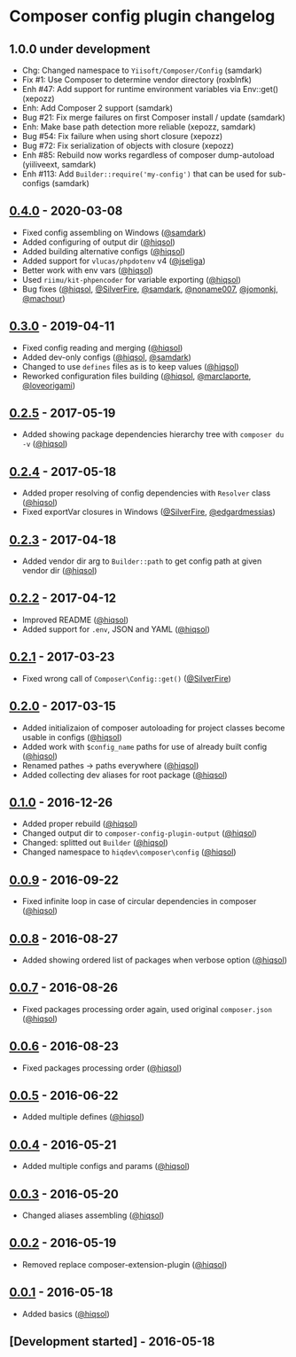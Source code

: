 # Composer config plugin changelog

## 1.0.0 under development

- Chg: Changed namespace to `Yiisoft/Composer/Config` (samdark)
- Fix #1: Use Composer to determine vendor directory (roxblnfk)
- Enh #47: Add support for runtime environment variables via Env::get() (xepozz)
- Enh: Add Composer 2 support (samdark)
- Bug #21: Fix merge failures on first Composer install / update (samdark)
- Enh: Make base path detection more reliable (xepozz, samdark)
- Bug #54: Fix failure when using short closure (xepozz)
- Bug #72: Fix serialization of objects with closure (xepozz)
- Enh #85: Rebuild now works regardless of composer dump-autoload (yiiliveext, samdark)
- Enh #113: Add `Builder::require('my-config')` that can be used for sub-configs (samdark)

## [0.4.0] - 2020-03-08

- Fixed config assembling on Windows ([@samdark])
- Added configuring of output dir ([@hiqsol])
- Added building alternative configs ([@hiqsol])
- Added support for `vlucas/phpdotenv` v4 ([@jseliga])
- Better work with env vars ([@hiqsol])
- Used `riimu/kit-phpencoder` for variable exporting ([@hiqsol])
- Bug fixes ([@hiqsol], [@SilverFire], [@samdark], [@noname007], [@jomonkj], [@machour])

## [0.3.0] - 2019-04-11

- Fixed config reading and merging ([@hiqsol])
- Added dev-only configs ([@hiqsol], [@samdark])
- Changed to use `defines` files as is to keep values ([@hiqsol])
- Reworked configuration files building ([@hiqsol], [@marclaporte], [@loveorigami])

## [0.2.5] - 2017-05-19

- Added showing package dependencies hierarchy tree with `composer du -v` ([@hiqsol])

## [0.2.4] - 2017-05-18

- Added proper resolving of config dependencies with `Resolver` class ([@hiqsol])
- Fixed exportVar closures in Windows ([@SilverFire], [@edgardmessias])

## [0.2.3] - 2017-04-18

- Added vendor dir arg to `Builder::path` to get config path at given vendor dir ([@hiqsol])

## [0.2.2] - 2017-04-12

- Improved README ([@hiqsol])
- Added support for `.env`, JSON and YAML ([@hiqsol])

## [0.2.1] - 2017-03-23

- Fixed wrong call of `Composer\Config::get()` ([@SilverFire])

## [0.2.0] - 2017-03-15

- Added initializaion of composer autoloading for project classes become usable in configs ([@hiqsol])
- Added work with `$config_name` paths for use of already built config ([@hiqsol])
- Renamed pathes -> paths everywhere ([@hiqsol])
- Added collecting dev aliases for root package ([@hiqsol])

## [0.1.0] - 2016-12-26

- Added proper rebuild ([@hiqsol])
- Changed output dir to `composer-config-plugin-output` ([@hiqsol])
- Changed: splitted out `Builder` ([@hiqsol])
- Changed namespace to `hiqdev\composer\config` ([@hiqsol])

## [0.0.9] - 2016-09-22

- Fixed infinite loop in case of circular dependencies in composer ([@hiqsol])

## [0.0.8] - 2016-08-27

- Added showing ordered list of packages when verbose option ([@hiqsol])

## [0.0.7] - 2016-08-26

- Fixed packages processing order again, used original `composer.json` ([@hiqsol])

## [0.0.6] - 2016-08-23

- Fixed packages processing order ([@hiqsol])

## [0.0.5] - 2016-06-22

- Added multiple defines ([@hiqsol])

## [0.0.4] - 2016-05-21

- Added multiple configs and params ([@hiqsol])

## [0.0.3] - 2016-05-20

- Changed aliases assembling ([@hiqsol])

## [0.0.2] - 2016-05-19

- Removed replace composer-extension-plugin ([@hiqsol])

## [0.0.1] - 2016-05-18

- Added basics ([@hiqsol])

## [Development started] - 2016-05-18

[@SilverFire]: https://github.com/SilverFire
[d.naumenko.a@gmail.com]: https://github.com/SilverFire
[@tafid]: https://github.com/tafid
[andreyklochok@gmail.com]: https://github.com/tafid
[@BladeRoot]: https://github.com/BladeRoot
[bladeroot@gmail.com]: https://github.com/BladeRoot
[@hiqsol]: https://github.com/hiqsol
[sol@hiqdev.com]: https://github.com/hiqsol
[@edgardmessias]: https://github.com/edgardmessias
[edgardmessias@gmail.com]: https://github.com/edgardmessias
[@samdark]: https://github.com/samdark
[sam@rmcreative.ru]: https://github.com/samdark
[@loveorigami]: https://github.com/loveorigami
[loveorigami@mail.ru]: https://github.com/loveorigami
[@marclaporte]: https://github.com/marclaporte
[marc@laporte.name]: https://github.com/marclaporte
[@jseliga]: https://github.com/jseliga
[seliga.honza@gmail.com]: https://github.com/jseliga
[@machour]: https://github.com/machour
[machour@gmail.com]: https://github.com/machour
[@jomonkj]: https://github.com/jomonkj
[jomon.entero@gmail.com]: https://github.com/jomonkj
[@noname007]: https://github.com/noname007
[soul11201@gmail.com]: https://github.com/noname007
[Under development]: https://github.com/yiisoft/composer-config-plugin/compare/0.3.0...HEAD
[0.0.9]: https://github.com/yiisoft/composer-config-plugin/compare/0.0.8...0.0.9
[0.0.8]: https://github.com/yiisoft/composer-config-plugin/compare/0.0.7...0.0.8
[0.0.7]: https://github.com/yiisoft/composer-config-plugin/compare/0.0.6...0.0.7
[0.0.6]: https://github.com/yiisoft/composer-config-plugin/compare/0.0.5...0.0.6
[0.0.5]: https://github.com/yiisoft/composer-config-plugin/compare/0.0.4...0.0.5
[0.0.4]: https://github.com/yiisoft/composer-config-plugin/compare/0.0.3...0.0.4
[0.0.3]: https://github.com/yiisoft/composer-config-plugin/compare/0.0.2...0.0.3
[0.0.2]: https://github.com/yiisoft/composer-config-plugin/compare/0.0.1...0.0.2
[0.0.1]: https://github.com/yiisoft/composer-config-plugin/releases/tag/0.0.1
[0.1.0]: https://github.com/yiisoft/composer-config-plugin/compare/0.0.9...0.1.0
[0.2.0]: https://github.com/yiisoft/composer-config-plugin/compare/0.1.0...0.2.0
[0.2.1]: https://github.com/yiisoft/composer-config-plugin/compare/0.2.0...0.2.1
[0.2.2]: https://github.com/yiisoft/composer-config-plugin/compare/0.2.1...0.2.2
[0.2.3]: https://github.com/yiisoft/composer-config-plugin/compare/0.2.2...0.2.3
[0.2.4]: https://github.com/yiisoft/composer-config-plugin/compare/0.2.3...0.2.4
[0.2.5]: https://github.com/yiisoft/composer-config-plugin/compare/0.2.4...0.2.5
[0.3.0]: https://github.com/yiisoft/composer-config-plugin/compare/0.2.5...0.3.0
[0.4.0]: https://github.com/yiisoft/composer-config-plugin/compare/0.3.0...0.4.0
